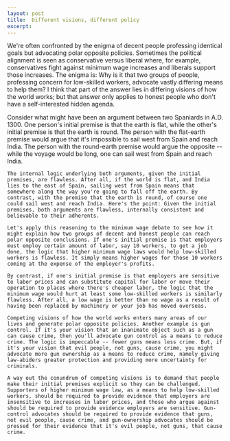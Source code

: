```yaml
---
layout: post
title:  Different visions, different policy
excerpt:
---
```




            

    

            

We're often confronted by the enigma of decent people professing identical goals but advocating polar opposite policies. Sometimes the political alignment is seen as conservative versus liberal where, for example, conservatives fight against minimum wage increases and liberals support those increases. The enigma is: Why is it that two groups of people, professing concern for low-skilled workers, advocate vastly differing means to help them? I think that part of the answer lies in differing visions of how the world works; but that answer only applies to honest people who don't have a self-interested hidden agenda. 
	
Consider what might have been an argument between two Spaniards in A.D. 1300. One person's initial premise is that the earth is flat, while the other's initial premise is that the earth is round. The person with the flat-earth premise would argue that it's impossible to sail west from Spain and reach India. The person with the round-earth premise would argue the opposite -- while the voyage would be long, one can sail west from Spain and reach India. 

	The internal logic underlying both arguments, given the initial premises, are flawless. After all, if the world is flat, and India lies to the east of Spain, sailing west from Spain means that somewhere along the way you're going to fall off the earth. By contrast, with the premise that the earth is round, of course one could sail west and reach India. Here's the point: Given the initial premises, both arguments are flawless, internally consistent and believable to their adherents. 

	Let's apply this reasoning to the minimum wage debate to see how it might explain how two groups of decent and honest people can reach polar opposite conclusions. If one's initial premise is that employers must employ certain amount of labor, say 10 workers, to get a job done, the logic that higher minimum wage laws would help low-skilled workers is flawless. It simply means higher wages for those 10 workers coming at the expense of the employer's profits. 

	By contrast, if one's initial premise is that employers are sensitive to labor prices and can substitute capital for labor or move their operation to places where there's cheaper labor, the logic that the minimum wage would hurt at least some low-skilled workers is similarly flawless. After all, a low wage is better than no wage as a result of having been replaced by machinery or your job has moved overseas. 

	Competing visions of how the world works enters many areas of our lives and generate polar opposite policies. Another example is gun control. If it's your vision that an inanimate object such as a gun can cause crime, then you'll advocate gun control as a means to reduce crime. The logic is impeccable -- fewer guns means less crime. But, if it's your vision that evil people, not guns, cause crime, you might advocate more gun ownership as a means to reduce crime, namely giving law-abiders greater protection and providing more uncertainty for criminals. 

	A way out the conundrum of competing visions is to demand that people make their initial premises explicit so they can be challenged. Supporters of higher minimum wage law, as a means to help low-skilled workers, should be required to provide evidence that employers are insensitive to increases in labor prices, and those who argue against should be required to provide evidence employers are sensitive. Gun-control advocates should be required to provide evidence that guns, not evil people, cause crime, and gun-ownership advocates should be pressed for their evidence that it's evil people, not guns, that cause crime. 

        
